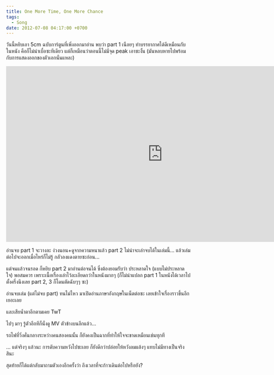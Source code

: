 ```yaml
---
title: One More Time, One More Chance
tags:
  - Song
date: 2012-07-08 04:17:00 +0700
---
```


วันนี้หยิบเอา 5cm ฉบับการ์ตูนที่เพิ่งออกมาอ่าน พบว่า part 1 เนือยๆ ทำบรรยากาศได้ดีเหมือนกับในหนัง คือก็ไม่น่าเบื่อซะทีเดียว แต่ก็เหมือนว่าตอนนี้ไม่มีจุด peak เอาซะงั้น (มันหลบหายไปพร้อมกับการแสดงออกของตัวเอกนั่นแหละ)

<iframe width="853" height="480" src="https://www.youtube.com/embed/BqFftJDXii0" frameborder="0" allowfullscreen></iframe>

อ่านจบ part 1 จะวางละ ง่วงนอน+ดูจากความหนาแล้ว part 2 ไม่น่าจะเล่าจบได้ในเล่มนี้... แล้วเล่มต่อไปจะออกเมื่อไหร่ก็ไม่รู้ กลัวลงแดงตายซะก่อน...

แต่จนแล้วจนรอด ก็หยิบ part 2 มาอ่านต่อจนได้ ซึ่งต้องยอมรับว่า ประหลาดใจ (แบบไม่ประหลาดใจ) พอสมควร เพราะเนื้อเรื่องเล่าไว้ละเอียดกว่าในหนังมากๆ (ก็ไม่น่าแปลก part 1 ในหนังได้เวลาไปตั้งครึ่งนึงเลย part 2, 3 ก็โดนตัดฉับๆๆ ซะ)

อ่านจบเล่ม (แต่ไม่จบ part) ทนไม่ไหว มาเปิดอ่านภาษาอังกฤษในเน็ตต่อซะ เลยเข้าใจเรื่องราวขึ้นอีกเยอะเลย

และเสียน้ำตาอีกตามเคย TwT

ไปๆ มาๆ รู้ตัวอีกทีก็นั่งดู MV ตัวข้างบนอีกแล้ว...

รถไฟที่วิ่งคั่นกลางระหว่างคนสองคนนั้น ก็ยังคงเป็นฉากที่ทำให้ใจจะขาดเหมือนเช่นทุกที

... แต่จริงๆ แล้วนะ การดับความหวังไปซะเลย ก็ยังดีกว่าปล่อยให้หวังลมแล้งๆ แทบไม่มีทางเป็นจริงสินะ

สุดท้ายก็ได้แต่กลับมาถามตัวเองอีกครั้งว่า ถึงเวลาที่จะก้าวเดินต่อไปหรือยัง?
